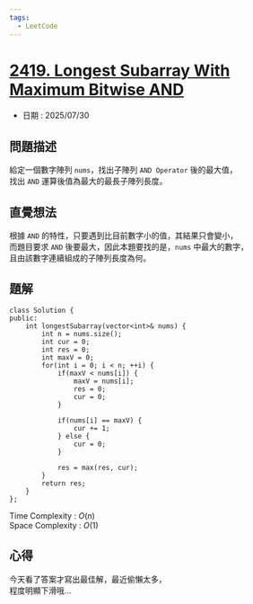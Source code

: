 ```yaml
---
tags:
  - LeetCode
---
```


# [2419. Longest Subarray With Maximum Bitwise AND](https://leetcode.com/problems/longest-subarray-with-maximum-bitwise-and/description/)  

+ 日期 : 2025/07/30  

## 問題描述  

給定一個數字陣列 `nums`，找出子陣列 `AND Operator` 後的最大值，  
找出 `AND` 運算後值為最大的最長子陣列長度。  

## 直覺想法  

根據 `AND` 的特性，只要遇到比目前數字小的值，其結果只會變小，  
而題目要求 `AND` 後要最大，因此本題要找的是，`nums` 中最大的數字，  
且由該數字連續組成的子陣列長度為何。  

## 題解  

```cpp=
class Solution {
public:
    int longestSubarray(vector<int>& nums) {
        int n = nums.size();
        int cur = 0;
        int res = 0;
        int maxV = 0;
        for(int i = 0; i < n; ++i) {
            if(maxV < nums[i]) {
                maxV = nums[i];
                res = 0;
                cur = 0;
            }

            if(nums[i] == maxV) {
                cur += 1;
            } else {
                cur = 0;
            }

            res = max(res, cur);
        }
        return res;
    }
};
```

Time Complexity : $O(n)$  
Space Complexity : $O(1)$  

## 心得  

今天看了答案才寫出最佳解，最近偷懶太多，  
程度明顯下滑哦...  
